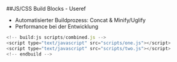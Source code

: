##JS/CSS Build Blocks - Useref

* Automatisierter Buildprozess: Concat & Minify/Uglify
* Performance bei der Entwicklung

```javascript
<!-- build:js scripts/combined.js -->
<script type="text/javascript" src="scripts/one.js"></script>
<script type="text/javascript" src="scripts/two.js"></script>
<!-- endbuild -->
```